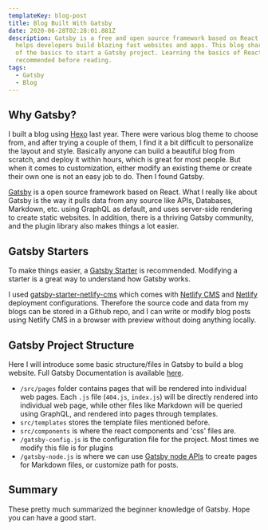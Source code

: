 ```yaml
---
templateKey: blog-post
title: Blog Built With Gatsby
date: 2020-06-28T02:28:01.881Z
description: Gatsby is a free and open source framework based on React that
  helps developers build blazing fast websites and apps. This blog shares some
  of the basics to start a Gatsby project. Learning the basics of React is
  recommended before reading.
tags:
  - Gatsby
  - Blog
---
```

## Why Gatsby?

I built a blog using [Hexo](https://hexo.io/) last year. There were various blog theme to choose from, and after trying a couple of them, I find it a bit difficult to personalize the layout and style. Basically anyone can build a beautiful blog from scratch, and deploy it within hours, which is great for most people. But when it comes to customization, either modify an existing theme or create their own one is not an easy job to do. Then I found Gatsby.

[Gatsby](https://www.gatsbyjs.org/) is a open source framework based on React. What I really like about Gatsby is the way it pulls data from any source like APIs, Databases, Markdown, etc. using GraphQL as default, and uses server-side rendering to create static websites. In addition, there is a thriving Gatsby community, and the plugin library also makes things a lot easier.

## Gatsby Starters

To make things easier, a [Gatsby Starter](https://www.gatsbyjs.org/starters/?v=2) is recommended. Modifying a starter is a great way to understand how Gatsby works. 

I used [gatsby-starter-netlify-cms](https://github.com/netlify-templates/gatsby-starter-netlify-cms) which comes with [Netlify CMS](https://www.netlifycms.org/) and [Netlify](https://www.netlify.com/) deployment configurations. Therefore the source code and data from my blogs can be stored in a Github repo, and I can write or modify blog posts using Netlify CMS in a browser with preview without doing anything locally.

## Gatsby Project Structure

Here I will introduce some basic structure/files in Gatsby to build a blog website. Full Gatsby Documentation is available [here](https://www.gatsbyjs.org/docs/).

* `/src/pages` folder contains pages that will be rendered into individual web pages. Each `.js` file (`404.js`, `index.js`) will be directly rendered into individual web page, while other files like Markdown will be queried using GraphQL, and rendered into pages through templates.
* `src/templates` stores the template files mentioned before.
* `src/components` is where the react components and 'css' files are.
* `/gatsby-config.js` is the configuration file for the project. Most times we modify this file is for plugins
* `/gatsby-node.js` is where we can use [Gatsby node APIs](https://www.gatsbyjs.org/docs/node-apis/) to create pages for Markdown files, or customize path for posts.

## Summary

These pretty much summarized the beginner knowledge of Gatsby. Hope you can have a good start.